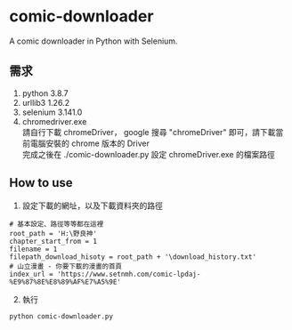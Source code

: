 # comic-downloader
A comic downloader in Python with Selenium.

## 需求
1. python 3.8.7  
2. urllib3 1.26.2  
3. selenium 3.141.0  
4. chromedriver.exe  
請自行下載 chromeDriver， google 搜尋 "chromeDriver" 即可，請下載當前電腦安裝的 chrome 版本的 Driver  
完成之後在 ./comic-downloader.py 設定 chromeDriver.exe 的檔案路徑  

## How to use
1. 設定下載的網址，以及下載資料夾的路徑
```
# 基本設定、路徑等等都在這裡
root_path = 'H:\野良神'
chapter_start_from = 1
filename = 1
filepath_download_hisoty = root_path + '\download_history.txt'
# 山立漫畫 - 你要下載的漫畫的首頁
index_url = 'https://www.setnmh.com/comic-lpdaj-%E9%87%8E%E8%89%AF%E7%A5%9E'
```
2. 執行
```bash
python comic-downloader.py
```